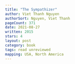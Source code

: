 ```yaml
---
title: "The Sympathizer"
author: Viet Thanh Nguyen
authorSort: Nguyen, Viet Thanh
pageCount: 371
date: 2021-08-27
written: 2015
stars: 4
layout: post
category: book
tags: read unreviewed
mapping: USA, North America
---
```

